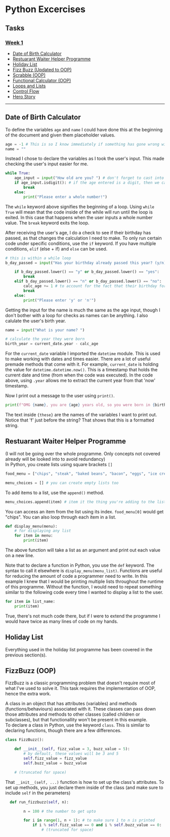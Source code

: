 # Python Excercises
## Tasks
### [Week 1](./week_1/)
- [Date of Birth Calculator](./week_1/birth_date_calculator.py)
- [Restuarant Waiter Helper Programme](./week_1/restuarant_helper.py)
- [Holiday List](./week_1/holiday_list.py)
- [Fizz Buzz (Updated to OOP)](./week_1/fizzbuzz.py)
- [Scrabble (OOP)](./week_1/scrabble.py)
- [Functional Calculator (OOP)](./week_1/functional_calculator.py)
- [Loops and Lists](./week_1/loops_and_lists.py)
- [Control Flow](./week_1/control_flow.py)
- [Hero Story](./week_1/hero_story.py)  
---
## Date of Birth Calculator
To define the variables ``age`` and ``name`` I could have done this at the beginning of the document and given them placeholder values.
```python
age = -1 # This is so I know immediately if something has gone wrong with later assignments
name = ""
```

Instead I chose to declare the variables as I took the user's input. This made checking the user's input easier for me.
```python
while True:
    age_input = input("How old are you? ") # don't forget to cast into an int!
    if age_input.isdigit(): # if the age entered is a digit, then we can move onto the next part of the programme
        break
    else:
        print("Please enter a whole number!")
```

The ``while`` keyword above signifies the beginning of a loop. Using ``while True`` will mean that the code inside of the while will run until the loop is exited. In this case that happens when the user inputs a whole number value. The ``break`` keyword exits the loop.  

After receiving the user's age, I do a check to see if their birthday has passed, as that changes the calculation I need to make. To only run certain code under specific conditions, use the ``if`` keyword. If you have multiple conditions, ``elif`` (else + if) and ``else`` can be used.
```python
# this is within a while loop
b_day_passed = input("Has your birthday already passed this year? (y/n) ")

    if b_day_passed.lower() == "y" or b_day_passed.lower() == "yes":
        break
    elif b_day_passed.lower() == "n" or b_day_passed.lower() == "no":
        calc_age += 1 # to account for the fact that their birthday for this year hasn't passed
        break
    else:
        print("Please enter 'y' or 'n'")
```

Getting the input for the name is much the same as the age input, though I don't bother with a loop for checks as names can be anything. I also calulate the user's birth year.
```python
name = input("What is your name? ")

# calculate the year they were born
birth_year = current_date.year - calc_age
```
For the ``current_date`` variable I imported the ``datetime`` module. This is used to make working with dates and times easier. There are a lot of useful premade methods that come with it. For example, ``current_date`` is holding the value for ``datetime.datetime.now()``. This is a timestamp that holds the current date and time (from when the code was executed). In the code above, using ``.year`` allows me to extract the current year from that 'now' timestamp.  
  
  Now I print out a message to the user using ``print()``.
```python
print(f"OMG {name}, you are {age} years old, so you were born in {birth_year}")
```
The text inside ``{these}`` are the names of the variables I want to print out. Notice that 'f' just before the string? That shows that this is a formatted string.  

## Restuarant Waiter Helper Programme
(I will not be going over the whole programme. Only concepts not covered already will be looked into to avoid redundancy)  
In Python, you create lists using square brackets ``[]``
```python
food_menu = ["chips", "steak", "baked beans", "bacon", "eggs", "ice cream", "curly fries"]

menu_choices = [] # you can create empty lists too
```

To add items to a list, use the ``append()`` method.
```python
menu_choices.append(item) # item it the thing you're adding to the list
```
You can access an item from the list using its index. ``food_menu[0]`` would get "chips". You can also loop through each item in a list.
```python
def display_menu(menu):
    # for displaying any list
    for item in menu:
        print(item)
```
The above function will take a list as an argument and print out each value on a new line.  

Note that to declare a function in Python, you use the ``def`` keyword. The syntax to call it elsewhere is ``display_menu(menu_list)``. Functions are useful for reducing the amount of code a programmer need to write. In this example I knew that I would be printing multiple lists throughout the runtime of this programme. Without the function, I would need to repeat something similar to the following code every time I wanted to display a list to the user.
```python
for item in list_name:
    print(item)
```
True, there's not much code there, but if I were to extend the programme I would have twice as many lines of code on my hands.

## Holiday List
Everything used in the holiday list programme has been covered in the previous section(s).

## FizzBuzz (OOP)
FizzBuzz is a classic programming problem that doesn't require most of what I've used to solve it. This task requires the implementation of OOP, hence the extra work.  

A class in an object that has attributes (variables) and methods (functions/behaviours) associated with it. These classes can pass down those attributes and methods to other classes (called children or subclasses), but that functionallity won't be present in this example.  
To declare a class in Python, use the keyword ``class``. This is similar to declaring functions, though there are a few differences.
```python
class FizzBuzz():

    def __init__(self, fizz_value = 3, buzz_value = 5):
        # by default, these values will be 3 and 5
        self.fizz_value = fizz_value
        self.buzz_value = buzz_value

    # (truncated for space)
```
That ``__init__(self, ...)`` function is how to set up the class's attributes. To set up methods, you just declare them inside of the class (and make sure to include ``self`` in the perameters)
```python
  def run_fizzbuzz(self, n):

        n = 100 # the number to get upto

        for i in range(1, n + 1): # to make sure 1 to n is printed
            if i % self.fizz_value == 0 and i % self.buzz_value == 0:
                # (truncated for space)
```
